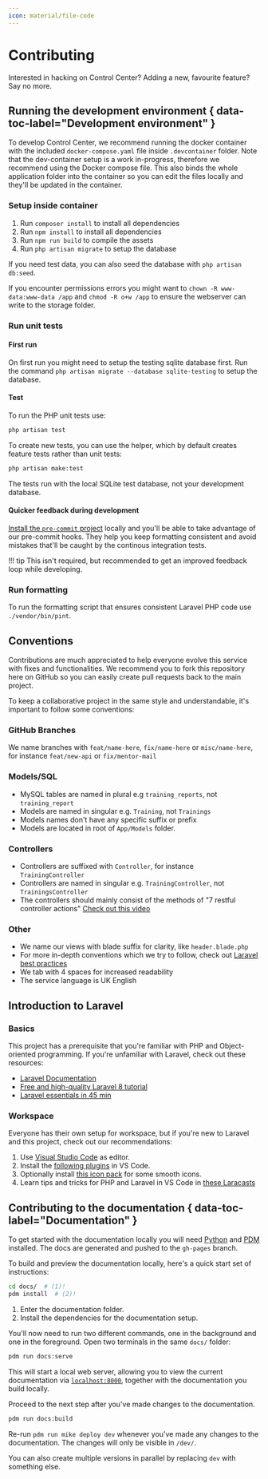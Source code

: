 ```yaml
---
icon: material/file-code
---
```


# Contributing

Interested in hacking on Control Center? Adding a new, favourite feature? Say no more.

## Running the development environment { data-toc-label="Development environment" }

To develop Control Center, we recommend running the docker container with the included `docker-compose.yaml` file inside `.devcontainer` folder.
Note that the dev-container setup is a work in-progress, therefore we recommend using the Docker compose file. This also binds the whole application folder into the container so you can edit the files locally and they'll be updated in the container.

### Setup inside container

1. Run `composer install` to install all dependencies
2. Run `npm install` to install all dependencies
3. Run `npm run build` to compile the assets
4. Run `php artisan migrate` to setup the database

If you need test data, you can also seed the database with `php artisan db:seed`.

If you encounter permissions errors you might want to `chown -R www-data:www-data /app` and `chmod -R o+w /app` to ensure the webserver can write to the storage folder.

### Run unit tests

#### First run

On first run you might need to setup the testing sqlite database first.
Run the command `php artisan migrate --database sqlite-testing` to setup the database.

#### Test

To run the PHP unit tests use:

```sh
php artisan test
```

To create new tests, you can use the helper, which by default creates feature tests rather than unit tests:

```sh
php artisan make:test
```

The tests run with the local SQLite test database, not your development database.

#### Quicker feedback during development

[Install the `pre-commit` project](https://pre-commit.com/#install) locally and you'll be able to take advantage of our pre-commit hooks.
They help you keep formatting consistent and avoid mistakes that'll be caught by the continous integration tests.

!!! tip
    This isn't required, but recommended to get an improved feedback loop while developing.

### Run formatting

To run the formatting script that ensures consistent Laravel PHP code use `./vendor/bin/pint`.

## Conventions

Contributions are much appreciated to help everyone evolve this service with fixes and functionalities. We recommend you to fork this repository here on GitHub so you can easily create pull requests back to the main project.

To keep a collaborative project in the same style and understandable, it's important to follow some conventions:

### GitHub Branches

We name branches with `feat/name-here`, `fix/name-here` or `misc/name-here`, for instance `feat/new-api` or `fix/mentor-mail`

### Models/SQL

* MySQL tables are named in plural e.g `training_reports`, not `training_report`
* Models are named in singular e.g. `Training`, not `Trainings`
* Models names don't have any specific suffix or prefix
* Models are located in root of `App/Models` folder.

### Controllers

* Controllers are suffixed with `Controller`, for instance `TrainingController`
* Controllers are named in singular e.g. `TrainingController`, not `TrainingsController`
* The controllers should mainly consist of the methods of "7 restful controller actions" [Check out this video](https://laracasts.com/series/laravel-6-from-scratch/episodes/21?autoplay=true)

### Other

* We name our views with blade suffix for clarity, like `header.blade.php`
* For more in-depth conventions which we try to follow, check out [Laravel best practices](https://github.com/alexeymezenin/laravel-best-practices/blob/master/README.md#contents)
* We tab with 4 spaces for increased readability
* The service language is UK English

## Introduction to Laravel

### Basics

This project has a prerequisite that you're familiar with PHP and Object-oriented programming. If you're unfamiliar with Laravel, check out these resources:

* [Laravel Documentation](https://laravel.com/docs)
* [Free and high-quality Laravel 8 tutorial](https://laracasts.com/series/laravel-8-from-scratch)
* [Laravel essentials in 45 min](https://www.youtube.com/watch?v=ubfxi21M1vQ)

### Workspace

Everyone has their own setup for workspace, but if you're new to Laravel and this project, check out our recommendations:

1. Use [Visual Studio Code](https://code.visualstudio.com/) as editor.
2. Install the [following plugins](https://medium.com/@rohan_krishna/how-to-setup-visual-studio-code-for-laravel-php-276643c3013c) in VS Code.
3. Optionally install [this icon pack](https://marketplace.visualstudio.com/items?itemName=PKief.material-icon-theme) for some smooth icons.
4. Learn tips and tricks for PHP and Laravel in VS Code in [these Laracasts](https://laracasts.com/series/visual-studio-code-for-php-developers/)

## Contributing to the documentation { data-toc-label="Documentation" }

To get started with the documentation locally you will need [Python] and [PDM] installed.
The docs are generated and pushed to the `gh-pages` branch.

To build and preview the documentation locally, here's a quick start set of instructions:

```sh title="Getting started with docs tools"
cd docs/  # (1)!
pdm install  # (2)!
```

1. Enter the documentation folder.
2. Install the dependencies for the documentation setup.

You'll now need to run two different commands, one in the background and one in the foreground.
Open two terminals in the same `docs/` folder:

```sh title="Viewing the documentation locally"
pdm run docs:serve
```

This will start a local web server, allowing you to view the current documentation via [`localhost:8000`](http://localhost:8000/dev/), together with the documentation you build locally.

Proceed to the next step after you've made changes to the documentation.

```sh title="Building the documentation locally"
pdm run docs:build
```

Re-run `pdm run mike deploy dev` whenever you've made any changes to the documentation.
The changes will only be visible in `/dev/`.

You can also create multiple versions in parallel by replacing `dev` with something else.

  [Python]: https://www.python.org/
  [PDM]: https://github.com/pdm-project/pdm
